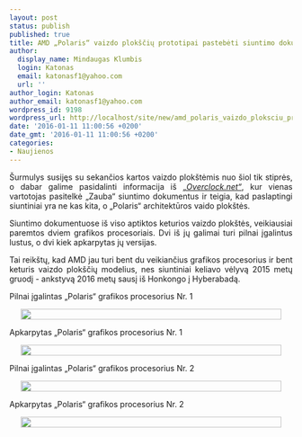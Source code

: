 ```yaml
---
layout: post
status: publish
published: true
title: AMD „Polaris“ vaizdo plokščių prototipai pastebėti siuntimo dokumentuose
author:
  display_name: Mindaugas Klumbis
  login: Katonas
  email: katonasf1@yahoo.com
  url: ''
author_login: Katonas
author_email: katonasf1@yahoo.com
wordpress_id: 9198
wordpress_url: http://localhost/site/new/amd_polaris_vaizdo_ploksciu_prototipai_pastebeti_siuntimo_dokumentuose/
date: '2016-01-11 11:00:56 +0200'
date_gmt: '2016-01-11 11:00:56 +0200'
categories:
- Naujienos
---
```

<p style="text-align: justify;">
	&Scaron;urmulys susijęs su sekančios kartos vaizdo plok&scaron;tėmis nuo &scaron;iol tik stiprės, o dabar galime pasidalinti informacija i&scaron; <em><a href="http://www.overclock.net/t/1587294/zauba-amd-have-begun-shipping-polaris-gpus-2-different-polaris-chips-and-4-different-gpus-found">&bdquo;Overclock.net&ldquo;</a></em>, kur vienas vartotojas pasitelkė &bdquo;Zauba&ldquo; siuntimo dokumentus ir teigia, kad paslaptingi siuntiniai yra ne kas kita, o &bdquo;Polaris&ldquo; architektūros vaido plok&scaron;tės.</p>
<p style="text-align: justify;">
	Siuntimo dokumentuose i&scaron; viso aptiktos keturios vaizdo plok&scaron;tės, veikiausiai paremtos dviem grafikos procesoriais. Dvi i&scaron; jų galimai turi pilnai įgalintus lustus, o dvi kiek apkarpytas jų versijas.</p>
<p style="text-align: justify;">
	Tai reik&scaron;tų, kad AMD jau turi bent du veikiančius grafikos procesorius ir bent keturis vaizdo plok&scaron;čių modelius, nes siuntiniai keliavo vėlyvą 2015 metų gruodį - ankstyvą 2016 metų sausį i&scaron; Honkongo į Hyberabadą.</p>
<p>
	Pilnai įgalintas &bdquo;Polaris&ldquo; grafikos procesorius Nr. 1</p>
<p style="text-align: center;">
	<a href="http://technews.lt/userfiles/500x1000px-LL-e6ad660d_holy.PNG"><img alt="" src="http://technews.lt/userfiles/500x1000px-LL-e6ad660d_holy.PNG" style="width: 464px; height: 19px;" /></a></p>
<p>
	Apkarpytas &bdquo;Polaris&ldquo; grafikos procesorius Nr. 1</p>
<p style="text-align: center;">
	<a href="http://technews.lt/userfiles/500x1000px-LL-2ebea30e_FqWDjdq.png"><img alt="" src="http://technews.lt/userfiles/500x1000px-LL-2ebea30e_FqWDjdq.png" style="width: 464px; height: 19px;" /></a></p>
<p>
	Pilnai įgalintas &bdquo;Polaris&ldquo; grafikos procesorius Nr. 2</p>
<p style="text-align: center;">
	<a href="http://technews.lt/userfiles/500x1000px-LL-d2b3f67b_holy2.PNG"><img alt="" src="http://technews.lt/userfiles/500x1000px-LL-d2b3f67b_holy2.PNG" style="width: 464px; height: 19px;" /></a></p>
<p>
	Apkarpytas &bdquo;Polaris&ldquo; grafikos procesorius Nr. 2</p>
<p style="text-align: center;">
	<a href="http://technews.lt/userfiles/500x1000px-LL-05722b60_holy3.PNG"><img alt="" src="http://technews.lt/userfiles/500x1000px-LL-05722b60_holy3.PNG" style="width: 464px; height: 19px;" /></a></p>
